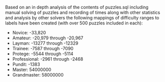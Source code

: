Based on an in depth analysis of the contents of puzzles.sql including manual solving of puzzles and recording of times along with other statistics and analysis by other solvers the following mappings of difficulty ranges to labels have been created (with over 500 puzzles included in each):

- Novice: -33,820
- Amateur: -20,979 through -20,967
- Layman: -13277 through -12329
- Trainee: -7587 through -7090
- Protege: -5544 through -5114
- Professional: -2961 through -2468
- Pundit: -1383
- Master: 54000000
- Grandmaster: 58000000